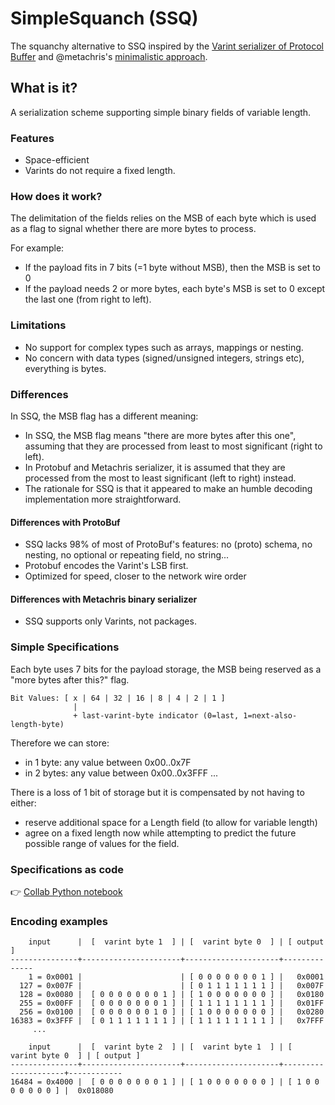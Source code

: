 # SimpleSquanch (SSQ)

The squanchy alternative to SSQ inspired by the [Varint serializer of Protocol Buffer](https://developers.google.com/protocol-buffers/docs/encoding#varints) and @metachris's [minimalistic approach](https://github.com/metachris/binary-serializer#base-128-varints).

## What is it?

A serialization scheme supporting simple binary fields of variable length. 


### Features
- Space-efficient
- Varints do not require a fixed length. 


### How does it work?
The delimitation of the fields relies on the MSB of each byte which is used as a flag to signal whether there are more bytes to process.

For example:
- If the payload fits in 7 bits (=1 byte without MSB), then the MSB is set to 0
- If the payload needs 2 or more bytes, each byte's MSB is set to 0 except the last one (from right to left).


### Limitations
- No support for complex types such as arrays, mappings or nesting.
- No concern with data types (signed/unsigned integers, strings etc), everything is bytes.


### Differences

In SSQ, the MSB flag has a different meaning:
  - In SSQ, the MSB flag means "there are more bytes after this one", assuming that they are processed from least to most significant (right to left).
  - In Protobuf and Metachris serializer, it is assumed that they are processed from the most to least significant (left to right) instead.
  - The rationale for SSQ is that it appeared to make an humble decoding implementation more straightforward.

#### Differences with ProtoBuf
- SSQ lacks 98% of most of ProtoBuf's features: no (proto) schema, no nesting, no optional or repeating field, no string...
- Protobuf encodes the Varint's LSB first.
- Optimized for speed, closer to the network wire order

#### Differences with Metachris binary serializer
- SSQ supports only Varints, not packages.


### Simple Specifications

Each byte uses 7 bits for the payload storage, the MSB being reserved as a "more bytes after this?" flag.
```
Bit Values: [ x | 64 | 32 | 16 | 8 | 4 | 2 | 1 ]
              | 
              + last-varint-byte indicator (0=last, 1=next-also-length-byte)
```

Therefore we can store:
- in 1 byte: any value between 0x00..0x7F
- in 2 bytes: any value between 0x00..0x3FFF 
...

There is a loss of 1 bit of storage but it is compensated by not having to either:
- reserve additional space for a Length field (to allow for variable length)
- agree on a fixed length now while attempting to predict the future possible range of values for the field.


### Specifications as code

👉 [Collab Python notebook](https://colab.research.google.com/drive/1QmRpkwmUYXBH1RPu6TTX1ZmTuZ5c1EZu#scrollTo=wvQJVfJwqOvj)


### Encoding examples

```
    input      |  [  varint byte 1  ] | [  varint byte 0  ] | [ output ]
---------------+----------------------+---------------------+--------------  
    1 = 0x0001 |                      | [ 0 0 0 0 0 0 0 1 ] |   0x0001
  127 = 0x007F |                      | [ 0 1 1 1 1 1 1 1 ] |   0x007F
  128 = 0x0080 |  [ 0 0 0 0 0 0 0 1 ] | [ 1 0 0 0 0 0 0 0 ] |   0x0180
  255 = 0x00FF |  [ 0 0 0 0 0 0 0 1 ] | [ 1 1 1 1 1 1 1 1 ] |   0x01FF
  256 = 0x0100 |  [ 0 0 0 0 0 0 1 0 ] | [ 1 0 0 0 0 0 0 0 ] |   0x0280
16383 = 0x3FFF |  [ 0 1 1 1 1 1 1 1 ] | [ 1 1 1 1 1 1 1 1 ] |   0x7FFF
     ...

    input      |  [  varint byte 2  ] | [  varint byte 1  ] | [  varint byte 0  ] | [ output ]
---------------+----------------------+---------------------+---------------------+------------  
16484 = 0x4000 |  [ 0 0 0 0 0 0 0 1 ] | [ 1 0 0 0 0 0 0 0 ] | [ 1 0 0 0 0 0 0 0 ] |  0x018080

```


